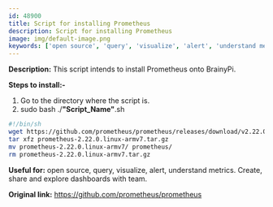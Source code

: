 ```yaml
---
id: 48900
title: Script for installing Prometheus
description: Script for installing Prometheus
image: img/default-image.png
keywords: ['open source', 'query', 'visualize', 'alert', 'understand metrics. Create', 'share and explore dashboards with team']
---
```



**Description:** This script intends to install Prometheus onto BrainyPi.

**Steps to install:-**

1. Go to the directory where the script is.
1. sudo bash ./**"Script_Name"**.sh
```bash
#!/bin/sh
wget https://github.com/prometheus/prometheus/releases/download/v2.22.0/prometheus-2.22.0.linux-armv7.tar.gz
tar xfz prometheus-2.22.0.linux-armv7.tar.gz
mv prometheus-2.22.0.linux-armv7/ prometheus/
rm prometheus-2.22.0.linux-armv7.tar.gz
```
**Useful for:** open source, query, visualize, alert, understand metrics. Create, share and explore dashboards with team.

**Original link:** https://github.com/prometheus/prometheus